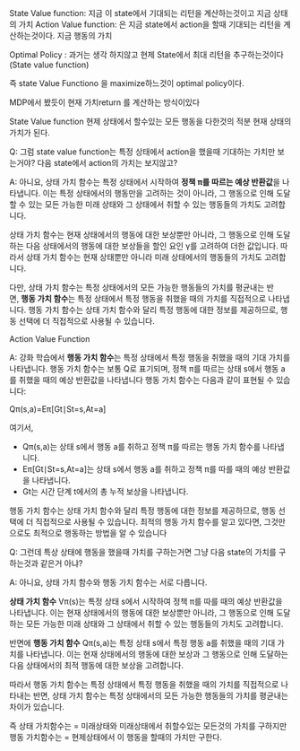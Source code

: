 State Value function: 지금 이 state에서 기대되는 리턴을 계산하는것이고
지금 상태의 가치
Action Value function: 은 지금 state에서 action을 할때 기대되는 리턴을 계산하는것이다.
지금 행동의 가치

Optimal Policy : 과거는 생각 하지않고 현제 State에서 최대 리턴을 추구하는것이다 (State value function)

즉 state Value Functiono 을 maximize하느것이 optimal policy이다.

MDP에서 봤듯이 현재 가치return 를 계산하는 방식이있다

State Value function
현제 상태에서 할수있는 모든 행동을 다한것의 적분 현재 상태의 가치가 된다.

Q: 그럼 state value function는 특정 상태에서 action을 했을때 기대하는 가치만 보는거야? 다음 state에서 action의 가치는 보지않고?

A: 아니요, 상태 가치 함수는 특정 상태에서 시작하여 **정책 π를 따르는 예상 반환값**을 나타냅니다. 이는 특정 상태에서의 행동만을 고려하는 것이 아니라, 그 행동으로 인해 도달할 수 있는 모든 가능한 미래 상태와 그 상태에서 취할 수 있는 행동들의 가치도 고려합니다.

상태 가치 함수는 현재 상태에서의 행동에 대한 보상뿐만 아니라, 그 행동으로 인해 도달하는 다음 상태에서의 행동에 대한 보상들을 할인 요인 γ를 고려하여 더한 값입니다. 따라서 상태 가치 함수는 현재 상태뿐만 아니라 미래 상태에서의 행동들의 가치도 고려합니다.

다만, 상태 가치 함수는 특정 상태에서의 모든 가능한 행동들의 가치를 평균내는 반면, **행동 가치 함수**는 특정 상태에서 특정 행동을 취했을 때의 가치를 직접적으로 나타냅니다. 행동 가치 함수는 상태 가치 함수와 달리 특정 행동에 대한 정보를 제공하므로, 행동 선택에 더 직접적으로 사용될 수 있습니다.

Action Value Function

A: 강화 학습에서 **행동 가치 함수**는 특정 상태에서 특정 행동을 취했을 때의 기대 가치를 나타냅니다. 행동 가치 함수는 보통 Q로 표기되며, 정책 π를 따르는 상태 s에서 행동 a를 취했을 때의 예상 반환값을 나타냅니다
행동 가치 함수는 다음과 같이 표현될 수 있습니다:

Qπ(s,a)=Eπ​[Gt​∣St​=s,At​=a]

여기서,

- Qπ(s,a)는 상태 s에서 행동 a를 취하고 정책 π를 따르는 행동 가치 함수를 나타냅니다.
- Eπ​[Gt​∣St​=s,At​=a]는 상태 s에서 행동 a를 취하고 정책 π를 따를 때의 예상 반환값을 나타냅니다.
- Gt​는 시간 단계 t에서의 총 누적 보상을 나타냅니다.

행동 가치 함수는 상태 가치 함수와 달리 특정 행동에 대한 정보를 제공하므로, 행동 선택에 더 직접적으로 사용될 수 있습니다. 최적의 행동 가치 함수를 알고 있다면, 그것만으로도 최적으로 행동하는 방법을 알 수 있습니다


Q: 그런데 특상 상태에 행동을 했을때 가치를 구하는거면 그냥 다음 state의 가치를 구하는것과 같은거 아냐?

A: 아니요, 상태 가치 함수와 행동 가치 함수는 서로 다릅니다.

**상태 가치 함수** Vπ(s)는 특정 상태 s에서 시작하여 정책 π를 따를 때의 예상 반환값을 나타냅니다. 이는 현재 상태에서의 행동에 대한 보상뿐만 아니라, 그 행동으로 인해 도달하는 모든 가능한 미래 상태와 그 상태에서 취할 수 있는 행동들의 가치도 고려합니다.

반면에 **행동 가치 함수** Qπ(s,a)는 특정 상태 s에서 특정 행동 a를 취했을 때의 기대 가치를 나타냅니다. 이는 현재 상태에서의 행동에 대한 보상과 그 행동으로 인해 도달하는 다음 상태에서의 최적 행동에 대한 보상을 고려합니다.

따라서 행동 가치 함수는 특정 상태에서 특정 행동을 취했을 때의 가치를 직접적으로 나타내는 반면, 상태 가치 함수는 특정 상태에서의 모든 가능한 행동들의 가치를 평균내는 차이가 있습니다.

즉 상태 가치함수는 = 미래상태와 미래상태에서 취할수있는 모든것의 가치를 구하지만
행동 가치함수는 = 현제상태에서 이 행동을 할때의 가치만 구한다.
